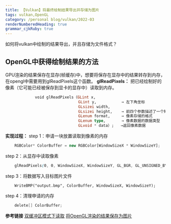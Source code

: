 ```yaml
---
title: 【Vulkan】将最终绘制结果导出并存储为图片
tags: vulkan,OpenGL
category: /personal blog/vulkan/2022-03
renderNumberedHeading: true
grammar_cjkRuby: true
---
```



如何将vulkan中绘制的结果导出，并且存储为文件格式？

## OpenGL中获得绘制结果的方法
GPU渲染的结果保存在显存(帧缓存)中，想要将保存在显存中的结果转存到内存，在opengl中需要用到glReadPixels这个函数。
**glReadPixels：** 把已经绘制好的像素（它可能已经被保存到显卡的显存中）读取到内存。

``` haskell
			 void glReadPixels（GLint x, 
								GLint y,       	   → 左下角坐标
								GLsizei width,
                      			GLsizei height,    → 前四个参数描述了一个矩形范围
                                GLenum format,     → 像素存储的格式
                                GLenum type,   	   → 像素数据的数据类型
                                GLvoid * data）;   →返回像素数据
```

**实现过程：** 
step 1：申请一块放置读取到像素的内存
``` javascript
	RGBColor* ColorBuffer = new RGBColor[WindowSizeX * WindowSizeY];
```
step 2：从显存中读取像素
``` scss
	glReadPixels(0, 0, WindowSizeX, WindowSizeY, GL_BGR, GL_UNSIGNED_BYTE, ColorBuffer);
```
step 3：将数据写入目标图片文件

``` reasonml
	WriteBMP("output.bmp", ColorBuffer, WindowSizeX, WindowSizeY);
```

step 4：清理申请的内存

``` gradle
	delete[] ColorBuffer;
```

**参考链接** 
[双缓冲区模式下读取](https://blog.csdn.net/cd_yourheart/article/details/123528957)
[将OpenGL渲染的结果保存为图片](https://blog.csdn.net/u013412391/article/details/120565095)
